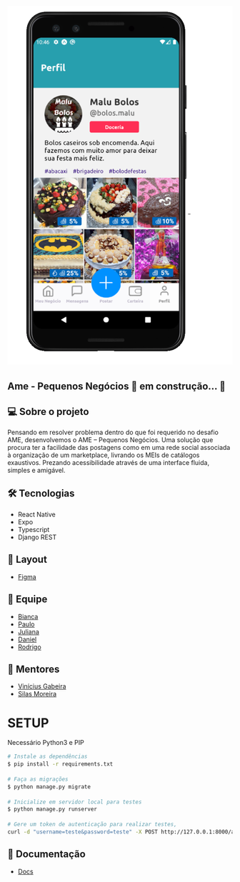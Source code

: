 <h1 align ="center" display= 'flex'>
    <img src="assets/app.png" alt="Imagem do Site" title="#Ame - Pequenos Negócios"></img>
</h1>

## Ame - Pequenos Negócios 🚀 em construção... 🚧

## 💻 Sobre o projeto

Pensando em resolver problema dentro do que foi requerido no desafio AME, desenvolvemos o AME – Pequenos
Negócios. Uma solução que procura ter a facilidade das postagens como em uma rede social associada à organização de
um marketplace, livrando os MEIs de catálogos exaustivos. Prezando acessibilidade através de uma interface fluida,
simples e amigável.

## 🛠 Tecnologias

- React Native
- Expo
- Typescript
- Django REST

## 🎨 Layout
- [Figma](https://www.figma.com/file/kxMeQl6AXbNQHNw55Oz1L1/Ame---pequenos-neg%C3%B3cios?node-id=0%3A1)

## 🤖 Equipe
- [Bianca](https://github.com/bkkater)
- [Paulo](https://www.linkedin.com/in/paulodocarmo/)
- [Juliana](https://www.linkedin.com/in/juliana-talita-b683581b2/)
- [Daniel](https://www.linkedin.com/in/daniel-mattos-passy-671b8a69/)
- [Rodrigo](https://www.linkedin.com/in/rodrigo-de-ara%C3%BAjo-tem%C3%B3teo-42020317/)

## 📏 Mentores
- [Vinícius Gabeira](https://www.linkedin.com/in/viniciuscola/)
- [Silas Moreira](https://www.linkedin.com/in/silasmoreira/)

# SETUP

Necessário Python3 e PIP
```bash
# Instale as dependências
$ pip install -r requirements.txt

# Faça as migrações
$ python manage.py migrate

# Inicialize em servidor local para testes
$ python manage.py runserver

# Gere um token de autenticação para realizar testes, 
curl -d "username=teste&password=teste" -X POST http://127.0.0.1:8000/api-token-auth
```

## 📝 Documentação
- [Docs](https://github.com/danielpassy/Hackathon_B2W/blob/master/docs/README.md)
